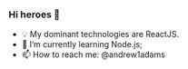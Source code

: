 ### Hi heroes 👋

- 💡 My dominant technologies are ReactJS.
- 🌱 I’m currently learning Node.js;
- 📫 How to reach me: @andrew1adams
